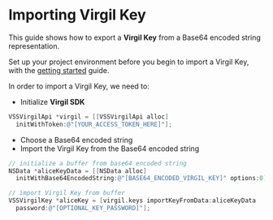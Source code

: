 # Importing Virgil Key

This guide shows how to export a **Virgil Key** from a Base64 encoded string representation.

Set up your project environment before you begin to import a Virgil Key, with the [getting started](https://github.com/VirgilSecurity/virgil-sdk-x/blob/docs-review/documentation-objectivec/guides/configuration/client-configuration.md) guide.

In order to import a Virgil Key, we need to:

- Initialize **Virgil SDK**

```objectivec
VSSVirgilApi *virgil = [[VSSVirgilApi alloc]
  initWithToken:@"[YOUR_ACCESS_TOKEN_HERE]"];
```

- Choose a Base64 encoded string
- Import the Virgil Key from the Base64 encoded string

```objectivec
// initialize a buffer from base64 encoded string
NSData *aliceKeyData = [[NSData alloc]
  initWithBase64EncodedString:@"[BASE64_ENCODED_VIRGIL_KEY]" options:0];

// import Virgil Key from buffer
VSSVirgilKey *aliceKey = [virgil.keys importKeyFromData:aliceKeyData
  password:@"[OPTIONAL_KEY_PASSWORD]"];
```

